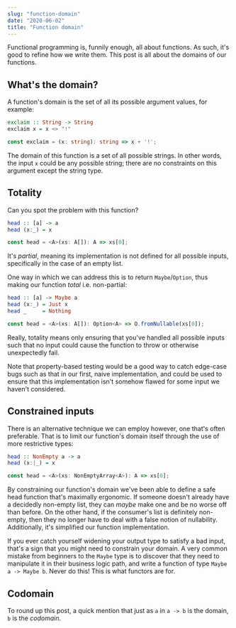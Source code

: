```yaml
---
slug: "function-domain"
date: "2020-06-02"
title: "Function domain"
---
```


Functional programming is, funnily enough, all about functions. As such, it's good to refine how we write them. This post is all about the domains of our functions.

## What's the domain?

A function's domain is the set of all its possible argument values, for example:

```haskell
exclaim :: String -> String
exclaim x = x <> "!"
```

```typescript
const exclaim = (x: string): string => x + '!';
```

The domain of this function is a set of all possible strings. In other words, the input `x` could be any possible string; there are no constraints on this argument except the string type.

## Totality

Can you spot the problem with this function?

```haskell
head :: [a] -> a
head (x:_) = x
```

```typescript
const head = <A>(xs: A[]): A => xs[0];
```

It's _partial_, meaning its implementation is not defined for all possible inputs, specifically in the case of an empty list.

One way in which we can address this is to return `Maybe`/`Option`, thus making our function _total_ i.e. non-partial:

```haskell
head :: [a] -> Maybe a
head (x:_) = Just x
head _     = Nothing
```

```typescript
const head = <A>(xs: A[]): Option<A> => O.fromNullable(xs[0]);
```

Really, totality means only ensuring that you've handled all possible inputs such that no input could cause the function to throw or otherwise unexpectedly fail.

Note that property-based testing would be a good way to catch edge-case bugs such as that in our first, naive implementation, and could be used to ensure that this implementation isn't somehow flawed for some input we haven't considered.

## Constrained inputs

There is an alternative technique we can employ however, one that's often preferable. That is to limit our function's domain itself through the use of more restrictive types:

```haskell
head :: NonEmpty a -> a
head (x:|_) = x
```

```typescript
const head = <A>(xs: NonEmptyArray<A>): A => xs[0];
```

By constraining our function's domain we've been able to define a safe head function that's maximally ergonomic. If someone doesn't already have a decidedly non-empty list, they can _maybe_ make one and be no worse off than before. On the other hand, if the consumer's list is definitely non-empty, then they no longer have to deal with a false notion of nullability. Additionally, it's simplified our function implementation.

If you ever catch yourself widening your output type to satisfy a bad input, that's a sign that you might need to constrain your domain. A very common mistake from beginners to the `Maybe` type is to discover that they need to manipulate it in their business logic path, and write a function of type `Maybe a -> Maybe b`. Never do this! This is what functors are for.

## Codomain

To round up this post, a quick mention that just as `a` in `a -> b` is the domain, `b` is the _codomain_.

